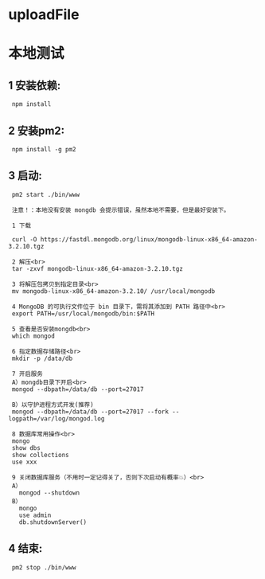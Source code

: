 # uploadFile

# 本地测试
  ## 1 安装依赖:
     npm install
     
  ## 2 安装pm2:
     npm install -g pm2
     
  ## 3 启动:
     pm2 start ./bin/www
     
     注意！：本地没有安装 mongdb 会提示错误，虽然本地不需要，但是最好安装下。
     
     1 下载  
     
     curl -O https://fastdl.mongodb.org/linux/mongodb-linux-x86_64-amazon-3.2.10.tgz

     2 解压<br>
     tar -zxvf mongodb-linux-x86_64-amazon-3.2.10.tgz

     3 将解压包拷贝到指定目录<br>
     mv mongodb-linux-x86_64-amazon-3.2.10/ /usr/local/mongodb

     4 MongoDB 的可执行文件位于 bin 目录下，需将其添加到 PATH 路径中<br>
     export PATH=/usr/local/mongodb/bin:$PATH

     5 查看是否安装mongdb<br>
     which mongod

     6 指定数据存储路径<br>
     mkdir -p /data/db

     7 开启服务
     A）mongdb目录下开启<br>
     mongod --dbpath=/data/db --port=27017
     
     B）以守护进程方式开发(推荐)
     mongod --dbpath=/data/db --port=27017 --fork --logpath=/var/log/mongod.log

     8 数据库常用操作<br>
     mongo
     show dbs
     show collections
     use xxx

     9 关闭数据库服务（不用时一定记得关了，否则下次启动有概率💥）<br>
     A）
       mongod --shutdown
     B）
       mongo
       use admin
       db.shutdownServer()
     
  ## 4 结束:
     pm2 stop ./bin/www
